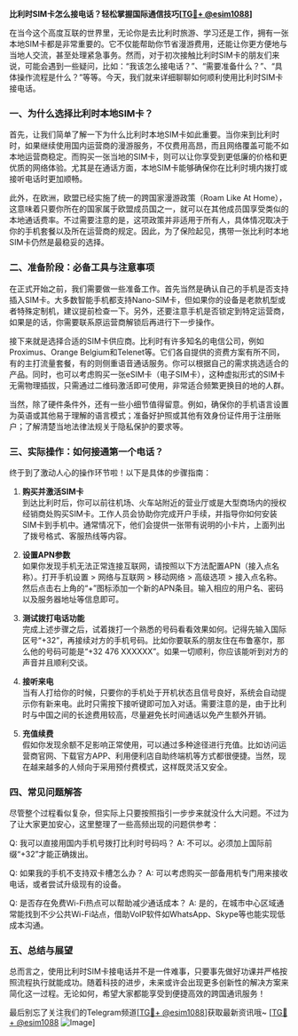 **比利时SIM卡怎么接电话？轻松掌握国际通信技巧[[TG💪+ @esim1088](https://t.me/s/esim1088)]**

在当今这个高度互联的世界里，无论你是去比利时旅游、学习还是工作，拥有一张本地SIM卡都是非常重要的。它不仅能帮助你节省漫游费用，还能让你更方便地与当地人交流，甚至处理紧急事务。然而，对于初次接触比利时SIM卡的朋友们来说，可能会遇到一些疑问，比如：“我该怎么接电话？”、“需要准备什么？”、“具体操作流程是什么？”等等。今天，我们就来详细聊聊如何顺利使用比利时SIM卡接电话。

### 一、为什么选择比利时本地SIM卡？

首先，让我们简单了解一下为什么比利时本地SIM卡如此重要。当你来到比利时时，如果继续使用国内运营商的漫游服务，不仅费用高昂，而且网络覆盖可能不如本地运营商稳定。而购买一张当地的SIM卡，则可以让你享受到更低廉的价格和更优质的网络体验。尤其是在通话方面，本地SIM卡能够确保你在比利时境内拨打或接听电话时更加顺畅。

此外，在欧洲，欧盟已经实施了统一的跨国家漫游政策（Roam Like At Home），这意味着只要你所在的国家属于欧盟成员国之一，就可以在其他成员国享受类似的本地通话费率。不过需要注意的是，这项政策并非适用于所有人，具体情况取决于你的手机套餐以及所在运营商的规定。因此，为了保险起见，携带一张比利时本地SIM卡仍然是最稳妥的选择。

### 二、准备阶段：必备工具与注意事项

在正式开始之前，我们需要做一些准备工作。首先当然是确认自己的手机是否支持插入SIM卡。大多数智能手机都支持Nano-SIM卡，但如果你的设备是老款机型或者特殊定制机，建议提前检查一下。另外，还要注意手机是否锁定到特定运营商，如果是的话，你需要联系原运营商解锁后再进行下一步操作。

接下来就是选择合适的SIM卡供应商。比利时有许多知名的电信公司，例如Proximus、Orange Belgium和Telenet等。它们各自提供的资费方案有所不同，有的主打流量套餐，有的则侧重语音通话服务。你可以根据自己的需求挑选适合的产品。同时，也可以考虑购买一张eSIM卡（电子SIM卡），这种虚拟形式的SIM卡无需物理插拔，只需通过二维码激活即可使用，非常适合频繁更换目的地的人群。

当然，除了硬件条件外，还有一些小细节值得留意。例如，确保你的手机语言设置为英语或其他易于理解的语言模式；准备好护照或其他有效身份证件用于注册账户；了解清楚当地法律法规关于隐私保护的要求等。

### 三、实际操作：如何接通第一个电话？

终于到了激动人心的操作环节啦！以下是具体的步骤指南：

1. **购买并激活SIM卡**  
   到达比利时后，你可以前往机场、火车站附近的营业厅或是大型商场内的授权经销商处购买SIM卡。工作人员会协助你完成开户手续，并指导你如何安装SIM卡到手机中。通常情况下，他们会提供一张带有说明的小卡片，上面列出了拨号格式、客服热线等内容。

2. **设置APN参数**  
   如果你发现手机无法正常连接互联网，请按照以下方法配置APN（接入点名称）。打开手机设置 > 网络与互联网 > 移动网络 > 高级选项 > 接入点名称。然后点击右上角的“+”图标添加一个新的APN条目。输入相应的用户名、密码以及服务器地址等信息即可。

3. **测试拨打电话功能**  
   完成上述步骤之后，试着拨打一个熟悉的号码看看效果如何。记得先输入国际区号“+32”，再接续对方的手机号码。比如你要联系的朋友住在布鲁塞尔，那么他的号码可能是“+32 476 XXXXXX”。如果一切顺利，你应该能听到对方的声音并且顺利交谈。

4. **接听来电**  
   当有人打给你的时候，只要你的手机处于开机状态且信号良好，系统会自动提示你有新来电。此时只需按下接听键即可加入对话。需要注意的是，由于比利时与中国之间的长途费用较高，尽量避免长时间通话以免产生额外开销。

5. **充值续费**  
   假如你发现余额不足影响正常使用，可以通过多种途径进行充值。比如访问运营商官网、下载官方APP、利用便利店自助终端机等方式都很便捷。当然，现在越来越多的人倾向于采用预付费模式，这样既灵活又安全。

### 四、常见问题解答

尽管整个过程看似复杂，但实际上只要按照指引一步步来就没什么大问题。不过为了让大家更加安心，这里整理了一些高频出现的问题供参考：

Q: 我可以直接用国内手机号拨打比利时号码吗？
A: 不可以。必须加上国际前缀“+32”才能正确拨出。

Q: 如果我的手机不支持双卡槽怎么办？
A: 可以考虑购买一部备用机专门用来接收电话，或者尝试升级现有的设备。

Q: 是否存在免费Wi-Fi热点可以帮助减少通话成本？
A: 是的，在城市中心区域通常能找到不少公共Wi-Fi站点，借助VoIP软件如WhatsApp、Skype等也能实现低成本沟通。

### 五、总结与展望

总而言之，使用比利时SIM卡接电话并不是一件难事，只要事先做好功课并严格按照流程执行就能成功。随着科技的进步，未来或许会出现更多创新性的解决方案来简化这一过程。无论如何，希望大家都能享受到便捷高效的跨国通讯服务！

最后别忘了关注我们的Telegram频道[[TG💪+ @esim1088](https://t.me/s/esim1088)]获取最新资讯哦~ [[TG💪+ @esim1088](https://t.me/s/esim1088) ![Image](https://i.postimg.cc/4NQfJmqS/Snipaste-2025-05-13-00-14-12.png)]